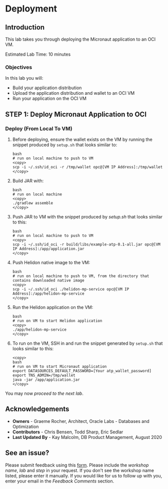 # Deployment

## Introduction

This lab takes you through deploying the Micronaut application to an OCI VM.

Estimated Lab Time: 10 minutes

### Objectives

In this lab you will:

* Build your application distribution
* Upload the application distribution and wallet to an OCI VM
* Run your application on the OCI VM

## **STEP 1**:  Deploy Micronaut Application to OCI

### Deploy (From Local To VM)

1. Before deploying, ensure the wallet exists on the VM by running the snippet produced by `setup.sh` that looks similar to:

    ```
    bash
    # run on local machine to push to VM
    <copy>
    scp -i ~/.ssh/id_oci -r /tmp/wallet opc@[VM IP Address]:/tmp/wallet
    </copy>
    ```

2. Build JAR with:

    ```
    bash
    # run on local machine
    <copy>
    ./gradlew assemble
    </copy>
    ```

3. Push JAR to VM with the snippet produced by *setup.sh* that looks similar to this:

    ```
    bash
    # run on local machine to push to VM
    <copy>
    scp -i ~/.ssh/id_oci -r build/libs/example-atp-0.1-all.jar opc@[VM IP Address]:/app/application.jar
    </copy>
    ```

4. Push Helidon native image to the VM:

    ```
    bash
    # run on local machine to push to VM, from the directory that contains downloaded native image
    <copy>
    scp -i ~/.ssh/id_oci ./helidon-mp-service opc@[VM IP Address]:/app/helidon-mp-service
    </copy>
    ```

5. Run the Helidon application on the VM:

    ```
    bash
    # run on VM to start Helidon application
    <copy>
    ./app/helidon-mp-service
    </copy>
    ```

4. To run on the VM, SSH in and run the snippet generated by `setup.sh` that looks similar to this:

    ```
    <copy>
    bash
    # run on VM to start Micronaut application
    export DATASOURCES_DEFAULT_PASSWORD=[Your atp_wallet_password]
    export TNS_ADMIN=/tmp/wallet
    java -jar /app/application.jar
    </copy>
    ```

You may now *proceed to the next lab*.

## Acknowledgements
- **Owners** - Graeme Rocher, Architect, Oracle Labs - Databases and Optimization
- **Contributors** - Chris Bensen, Todd Sharp, Eric Sedlar
- **Last Updated By** - Kay Malcolm, DB Product Management, August 2020

## See an issue?
Please submit feedback using this [form](https://apexapps.oracle.com/pls/apex/f?p=133:1:::::P1_FEEDBACK:1). Please include the *workshop name*, *lab* and *step* in your request.  If you don't see the workshop name listed, please enter it manually. If you would like for us to follow up with you, enter your email in the *Feedback Comments* section.